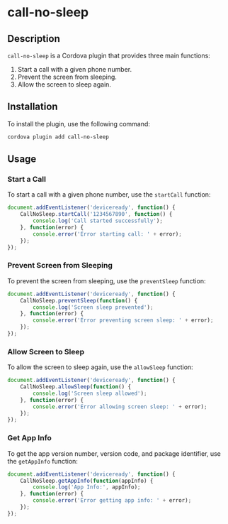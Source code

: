 # call-no-sleep

## Description

`call-no-sleep` is a Cordova plugin that provides three main functions:
1. Start a call with a given phone number.
2. Prevent the screen from sleeping.
3. Allow the screen to sleep again.

## Installation

To install the plugin, use the following command:

```sh
cordova plugin add call-no-sleep
```

## Usage

### Start a Call

To start a call with a given phone number, use the `startCall` function:

```javascript
document.addEventListener('deviceready', function() {
    CallNoSleep.startCall('1234567890', function() {
        console.log('Call started successfully');
    }, function(error) {
        console.error('Error starting call: ' + error);
    });
});
```

### Prevent Screen from Sleeping

To prevent the screen from sleeping, use the `preventSleep` function:

```javascript
document.addEventListener('deviceready', function() {
    CallNoSleep.preventSleep(function() {
        console.log('Screen sleep prevented');
    }, function(error) {
        console.error('Error preventing screen sleep: ' + error);
    });
});
```

### Allow Screen to Sleep

To allow the screen to sleep again, use the `allowSleep` function:

```javascript
document.addEventListener('deviceready', function() {
    CallNoSleep.allowSleep(function() {
        console.log('Screen sleep allowed');
    }, function(error) {
        console.error('Error allowing screen sleep: ' + error);
    });
});
```

### Get App Info

To get the app version number, version code, and package identifier, use the `getAppInfo` function:

```javascript
document.addEventListener('deviceready', function() {
    CallNoSleep.getAppInfo(function(appInfo) {
        console.log('App Info:', appInfo);
    }, function(error) {
        console.error('Error getting app info: ' + error);
    });
});
```
